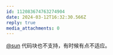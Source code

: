 ```yaml
---
id: 112083674763274904
date: 2024-03-12T16:32:30.566Z
reply: true
media_attachments: 0
---
```


[@sun](https://jiong.us/@sun) 代码块也不支持，有时候有点不适应。

